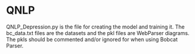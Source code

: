 # QNLP

QNLP_Depression.py is the file for creating the model and training it. The bc_data.txt files are the datasets and the pkl files are WebParser diagrams. The pkls should be commented and/or ignored for when using Bobcat Parser.

